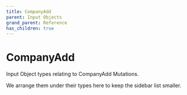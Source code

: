 ```yaml
---
title: CompanyAdd
parent: Input Objects
grand_parent: Reference
has_children: true
---
```


# CompanyAdd

Input Object types relating to CompanyAdd Mutations.

We arrange them under their types here to keep the sidebar list smaller.

